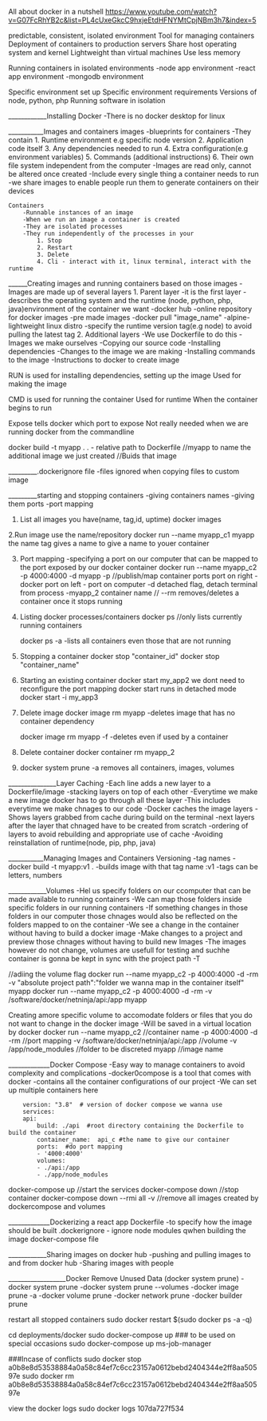 All about docker in a nutshell
https://www.youtube.com/watch?v=G07FcRhYB2c&list=PL4cUxeGkcC9hxjeEtdHFNYMtCpjNBm3h7&index=5

predictable, consistent, isolated environment
Tool for managing containers
Deployment of containers to production servers
Share host operating system and kernel
Lightweight than virtual machines
Use less memory

Running containers in isolated environments
    -node app environment
    -react app environment
    -mongodb environment

Specific environment set up
Specific environment requirements
Versions of node, python, php
Running software in isolation 

____________Installing Docker
-There is no docker desktop for linux


___________Images and containers
    images
        -blueprints for containers
        -They contain
            1. Runtime environment e.g specific node version
            2. Application code itself
            3. Any dependencies needed to run
            4. Extra configuration(e.g environment variables)
            5. Commands (additional instructions)
            6. Their own file system independent from the computer
        -Images are read only, cannot be altered once created
        -Include every single thing a  container needs to run
        -we share images to enable people run them to generate containers on their devices
    
    Containers
        -Runnable instances of an image
        -When we run an image a container is created
        -They are isolated processes
        -They run independently of the processes in your 
            1. Stop
            2. Restart
            3. Delete
            4. Cli - interact with it, linux terminal, interact with the runtime

______Creating images and running containers based on those images
-Images are made up of several layers
    1. Parent layer
        -it is the first layer
        -describes the operating system and the runtime (node, python, php, java)environment of the container we want
        -docker hub
            -online repository for docker images
            -pre made images 
            -docker pull "image_name"
        -alpine-lightweight linux distro
        -specify the runtime version tag(e.g node) to avoid pulling the latest tag
    2. Additional layers
        -We use Dockerfile to do this
        -Images we make ourselves
        -Copying our source code
        -Installing dependencies
        -Changes to the image we are making
        -Installing commands to the image
        -Instructions to docker to create image


RUN is used for installing dependencies, setting up the image
Used for making the image

CMD is used for running the container
Used for runtime
When the container begins to run

Expose tells docker which port to expose
Not really needed when we are running docker from the commandline

docker build -t myapp .
. - relative path to Dockerfile
//myapp to name the additional image we just created
//Buids that image


_________.dockerignore file
-files ignored when copying files to custom image

_________starting and stopping containers
-giving containers names
-giving them ports
-port mapping

1. List all images you have(name, tag,id,       uptime)
    docker images

2.Run image
    use the name/repository
    docker run --name myapp_c1 myapp
    the name tag gives a name to give a name to youer container

3. Port mapping
    -specifying  a port on our computer that can be mapped to the port exposed by our docker container 
    docker run --name myapp_c2 -p 4000:4000 -d myapp
    -p //publish/map container ports
    port on right - docker
    port on left - port on computer
    -d detached flag, detach terminal from process
    -myapp_2 container name
    // --rm removes/deletes a container once it stops running

4. Listing docker processes/containers 
    docker ps //only lists currently running containers

    docker ps -a
    -lists all containers even those that are not running

5. Stopping a container
    docker stop "container_id"
    docker stop "container_name"

6. Starting an existing container
    docker start my_app2 
    we dont need to reconfigure the port mapping
    docker start runs in detached mode
    docker start -i my_app3 
7. Delete image
    docker image rm myapp
    -deletes image that has no container dependency

    docker image rm myapp -f
    -deletes even if used by a container

8. Delete container
    docker container rm myapp_2

9. docker system prune -a
    removes all containers, images, volumes



_______________Layer Caching
-Each line adds a new layer to a Dockerfile/image
-stacking layers on top of each other
-Everytime we make a new image docker has to go through all these layer
-This includes everytime we make chnages to our code
-Docker caches the image layers
-Shows layers grabbed from cache during build on the terminal
-next layers after the layer that chnaged have to be created from scratch
-ordering of layers to avoid rebuilding and appropriate use of cache
-Avoiding reinstallation of runtime(node, pip, php, java)


___________Managing Images and Containers
Versioning
    -tag names
    - docker build -t myapp:v1 .
        -builds image with that tag name :v1
        -tags can be letters, numbers


____________Volumes
-Hel us specify folders on our ccomputer that can be made available to running containers
-We can map those folders inside specific folders in our running containers
-If something changes in those folders in our computer those chnages would also be reflected on the folders mapped to on the container
-We see a change in the container without having to build a docker image
-Make changes to a project and preview those chnages without having to build new Images
-The images however do not change, volumes are usefull for testing and suchhe container is gonna be kept in sync with the project path
-T

//adiing the volume flag
docker run --name myapp_c2 -p 4000:4000 -d -rm -v  "absolute project path":"folder we wanna map in the container itself" myapp
docker run --name myapp_c2 -p 4000:4000 -d -rm -v  /software/docker/netninja/api:/app myapp

Creating  amore specific volume to accomodate folders or files that you do not want to change in the docker image
-Will be saved in a virtual location by docker
    docker run 
    --name myapp_c2                             //container name
    -p 4000:4000 -d -rm                         //port mapping
    -v  /software/docker/netninja/api:/app      //volume
    -v /app/node_modules                        //folder to be discreted
    myapp                                       //image name


_____________Docker Compose
-Easy way to manage containers to avoid complexity and complications
-docker0compose is a tool that comes with docker 
-contains all the container configurations of our project
-We can set up multiple containers here

        version: "3.8"  # version of docker compose we wanna use
        services:
        api:
            build: ./api  #root directory containing the Dockerfile to build the container
            container_name:  api_c #the name to give our container
            ports:  #do port mapping
            - '4000:4000'
            volumes:
            - ./api:/app
            - ./app/node_modules

docker-compose up  //start the services
docker-compose down //stop container
docker-compose down --rmi all -v //remove all images created by dockercompose and volumes


_____________Dockerizing a react app
Dockerfile   -to specify how the image should be built
.dockerignore - ignore node modules qwhen building the image
docker-compose file


____________Sharing images on docker hub
-pushing and pulling images to and from docker hub
-Sharing images with people
            



__________________Docker
Remove Unused Data (docker system prune)
-docker system prune
-docker system prune --volumes
-docker image prune -a
-docker volume prune
-docker network prune
-docker builder prune


restart all stopped containers
sudo docker restart $(sudo docker ps -a -q)

cd deployments/docker
sudo docker-compose up  ### to be used on special occasions
sudo docker-compose up  ms-job-manager

###Incase of conflicts
sudo docker stop a0b8e8d53538884a0a58c84ef7c6cc23157a0612bebd2404344e2ff8aa50597e
sudo docker rm a0b8e8d53538884a0a58c84ef7c6cc23157a0612bebd2404344e2ff8aa50597e

view the docker logs
sudo docker logs 107da727f534








